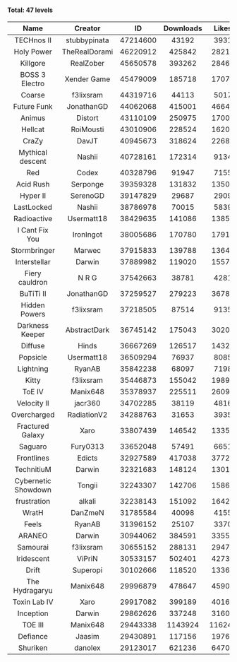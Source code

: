 #### Total: 47 levels

| Name | Creator | ID | Downloads | Likes |
|:---:|:---:|:---:|:---:|:---:|
| TECHnos II | stubbypinata | 47214600 | 43192 | 3931
| Holy Power | TheRealDorami | 46220912 | 425842 | 28215
| Killgore | RealZober | 45650578 | 393262 | 28465
| BOSS 3 Electro | Xender Game | 45479009 | 185718 | 17077
| Coarse | f3lixsram | 44319716 | 44113 | 5017
| Future Funk | JonathanGD | 44062068 | 415001 | 46640
| Animus | Distort | 43110109 | 250975 | 17007
| Hellcat | RoiMousti | 43010906 | 228524 | 16204
| CraZy | DavJT | 40945673 | 318624 | 22688
| Mythical descent | Nashii | 40728161 | 172314 | 9134
| Red | Codex | 40328796 | 91947 | 7155
| Acid Rush | Serponge | 39359328 | 131832 | 13507
| Hyper II | SerenoGD | 39147829 | 29687 | 2909
| LastLocked | Nashii | 38786978 | 70015 | 5839
| Radioactive | Usermatt18 | 38429635 | 141086 | 13858
| I Cant Fix You | IronIngot | 38005686 | 170780 | 17917
| Stormbringer | Marwec | 37915833 | 139788 | 13648
| Interstellar | Darwin | 37889982 | 119020 | 15578
| Fiery cauldron | N R G | 37542663 | 38781 | 4281
| BuTiTi II | JonathanGD | 37259527 | 279223 | 36789
| Hidden Powers | f3lixsram | 37218505 | 87514 | 9135
| Darkness Keeper | AbstractDark | 36745142 | 175043 | 30202
| Diffuse | Hinds | 36667269 | 126517 | 14324
| Popsicle | Usermatt18 | 36509294 | 76937 | 8085
| Lightning | RyanAB | 35842238 | 68097 | 7198
| Kitty | f3lixsram | 35446873 | 155042 | 19896
| ToE IV  | Manix648 | 35378937 | 225511 | 26094
| Velocity II | jacr360 | 34702285 | 38119 | 4816
| Overcharged | RadiationV2 | 34288763 | 31653 | 3935
| Fractured Galaxy  | Xaro | 33807439 | 146542 | 13357
| Saguaro | Fury0313 | 33652048 | 57491 | 6651
| Frontlines | Edicts | 32927589 | 417038 | 37720
| TechnitiuM | Darwin | 32321683 | 148124 | 13015
| Cybernetic Showdown  | Tongii | 32243307 | 142706 | 15864
| frustration | alkali | 32238143 | 151092 | 16421
| WratH | DanZmeN | 31785584 | 40098 | 4155
| Feels | RyanAB | 31396152 | 25107 | 3370
| ARANEO | Darwin | 30944062 | 384591 | 33551
| Samourai | f3lixsram | 30655152 | 288131 | 29477
| Iridescent | ViPriN | 30533157 | 502401 | 42731
| Drift | Superopi | 30102666 | 118520 | 13366
| The Hydragaryu | Manix648 | 29996879 | 478647 | 45903
| Toxin Lab IV | Xaro | 29917082 | 399189 | 40161
| Inception | Darwin | 29862626 | 337248 | 31605
| TOE III | Manix648 | 29443338 | 1143924 | 116245
| Defiance | Jaasim | 29430891 | 117156 | 19762
| Shuriken | danolex | 29123017 | 621236 | 64700
